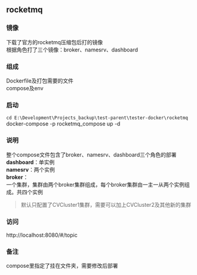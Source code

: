 ## rocketmq

### 镜像
下载了官方的rocketmq压缩包后打的镜像  
根据角色打了三个镜像：broker、namesrv、dashboard  


### 组成
Dockerfile及打包需要的文件  
compose及env

### 启动
`cd E:\Development\Projects_backup\test-parent\tester-docker\rocketmq`  
docker-compose -p rocketmq_compose up -d  

  


### 说明
整个compose文件包含了broker、namesrv、dashboard三个角色的部署  
**dashboard**：单实例  
**namesrv**：两个实例  
**broker**：  
一个集群，集群由两个broker集群组成，每个broker集群由一主一从两个实例组成。共四个实例
> 默认只配置了CVCluster1集群，需要可以加上CVCluster2及其他新的集群


### 访问
http://localhost:8080/#/topic  


### 备注
compose里指定了挂在文件夹，需要修改后部署









